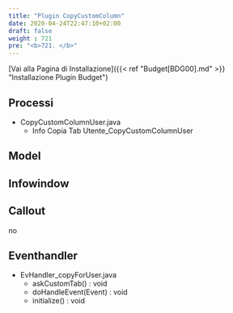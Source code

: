 ```yaml
---
title: "Plugin CopyCustomColumn"
date: 2020-04-24T22:47:10+02:00
draft: false
weight : 721
pre: "<b>721. </b>"
---
```


[Vai alla Pagina di Installazione]({{< ref "Budget[BDG00].md" >}} "Installazione Plugin Budget")

## Processi
- CopyCustomColumnUser.java
    - Info Copia Tab Utente_CopyCustomColumnUser 

## Model


## Infowindow


## Callout
no

## Eventhandler
- EvHandler_copyForUser.java
    - askCustomTab() : void
    - doHandleEvent(Event) : void 
    - initialize() : void
